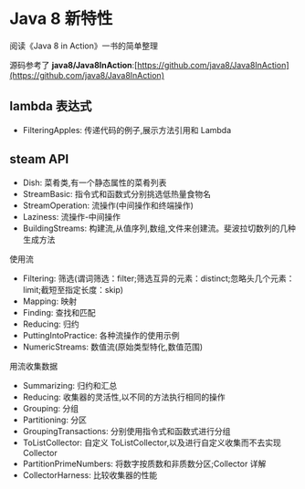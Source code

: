 # Java 8 新特性

阅读《Java 8 in Action》一书的简单整理

源码参考了 **java8/Java8InAction**:[https://github.com/java8/Java8InAction](https://github.com/java8/Java8InAction)

## lambda 表达式

- FilteringApples: 传递代码的例子,展示方法引用和 Lambda


## steam API

- Dish: 菜肴类,有一个静态属性的菜肴列表
- StreamBasic: 指令式和函数式分别挑选低热量食物名
- StreamOperation: 流操作(中间操作和终端操作)
- Laziness: 流操作-中间操作
- BuildingStreams: 构建流,从值序列,数组,文件来创建流。斐波拉切数列的几种生成方法


使用流

- Filtering: 筛选(谓词筛选：filter;筛选互异的元素：distinct;忽略头几个元素：limit;截短至指定长度：skip)
- Mapping: 映射
- Finding: 查找和匹配
- Reducing: 归约
- PuttingIntoPractice: 各种流操作的使用示例
- NumericStreams: 数值流(原始类型特化,数值范围)

用流收集数据

- Summarizing: 归约和汇总
- Reducing: 收集器的灵活性,以不同的方法执行相同的操作
- Grouping: 分组
- Partitioning: 分区
- GroupingTransactions: 分别使用指令式和函数式进行分组
- ToListCollector: 自定义 ToListCollector,以及进行自定义收集而不去实现 Collector
- PartitionPrimeNumbers: 将数字按质数和非质数分区;Collector 详解
- CollectorHarness: 比较收集器的性能





